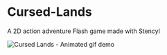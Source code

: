 # Cursed-Lands
A 2D action adventure Flash game made with Stencyl

![Cursed Lands - Animated gif demo](gameplay_CL.webp)

